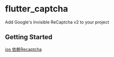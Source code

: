 # flutter_captcha

Add Google's Invisible ReCaptcha v2 to your project

## Getting Started

[ios 依赖Recaptcha](https://github.com/fjcaetano/ReCaptcha)